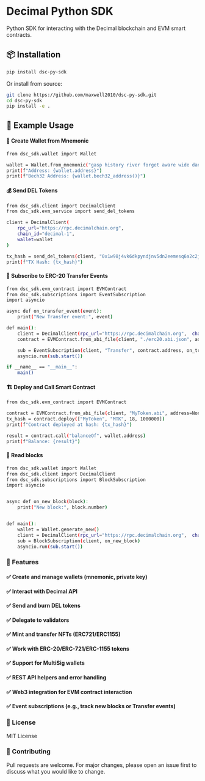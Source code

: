 # Decimal Python SDK

Python SDK for interacting with the Decimal blockchain and EVM smart contracts.

## 📦 Installation

```bash
pip install dsc-py-sdk
```

Or install from source:
```bash
git clone https://github.com/maxwell2010/dsc-py-sdk.git 
cd dsc-py-sdk
pip install -e .
```
## 🧪 Example Usage
#### 🔐 Create Wallet from Mnemonic
```bash
from dsc_sdk.wallet import Wallet

wallet = Wallet.from_mnemonic("gasp history river forget aware wide dance velvet weather rain rail dry cliff")
print(f"Address: {wallet.address}")
print(f"Bech32 Address: {wallet.bech32_address()}")
```
#### 💰 Send DEL Tokens
```bash
from dsc_sdk.client import DecimalClient
from dsc_sdk.evm_service import send_del_tokens

client = DecimalClient(
    rpc_url="https://rpc.decimalchain.org", 
    chain_id="decimal-1",
    wallet=wallet
)

tx_hash = send_del_tokens(client, "0x1w98j4vk6dkpyndjnv5dn2eemesq6a2c2j9depy", "1000")
print(f"TX Hash: {tx_hash}")
```

#### 🔄 Subscribe to ERC-20 Transfer Events
```bash
from dsc_sdk.evm_contract import EVMContract
from dsc_sdk.subscriptions import EventSubscription
import asyncio

async def on_transfer_event(event):
    print("New Transfer event:", event)

def main():
    client = DecimalClient(rpc_url="https://rpc.decimalchain.org",  chain_id="decimal-1", wallet=wallet)
    contract = EVMContract.from_abi_file(client, "./erc20.abi.json", address="0xAb5801a7D398351b8bE11C439e05C5B3259aeC9B")

    sub = EventSubscription(client, "Transfer", contract.address, on_transfer_event)
    asyncio.run(sub.start())

if __name__ == "__main__":
    main()
```

#### 🏗️ Deploy and Call Smart Contract
```bash
from dsc_sdk.evm_contract import EVMContract

contract = EVMContract.from_abi_file(client, "MyToken.abi", address=None)
tx_hash = contract.deploy(["MyToken", "MTK", 18, 1000000])
print(f"Contract deployed at hash: {tx_hash}")

result = contract.call("balanceOf", wallet.address)
print(f"Balance: {result}")
```
#### 🧱 Read blocks
```bash
from dsc_sdk.wallet import Wallet
from dsc_sdk.client import DecimalClient
from dsc_sdk.subscriptions import BlockSubscription
import asyncio


async def on_new_block(block):
    print("New block:", block.number)


def main():
    wallet = Wallet.generate_new()
    client = DecimalClient(rpc_url="https://rpc.decimalchain.org",  chain_id="decimal-1", wallet=wallet)
    sub = BlockSubscription(client, on_new_block)
    asyncio.run(sub.start())
```
### 🚀 Features
#### ✅ Create and manage wallets (mnemonic, private key)
#### ✅ Interact with Decimal API
#### ✅ Send and burn DEL tokens
#### ✅ Delegate to validators
#### ✅ Mint and transfer NFTs (ERC721/ERC1155)
#### ✅ Work with ERC-20/ERC-721/ERC-1155 tokens
#### ✅ Support for MultiSig wallets
#### ✅ REST API helpers and error handling
#### ✅ Web3 integration for EVM contract interaction
#### ✅ Event subscriptions (e.g., track new blocks or Transfer events)


### 📜 License
MIT License

### 🤝 Contributing
Pull requests are welcome. For major changes, please open an issue first to discuss what you would like to change.
